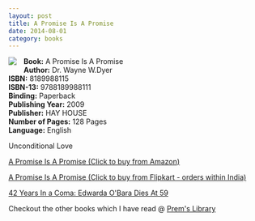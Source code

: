 ```yaml
---
layout: post
title: A Promise Is A Promise
date: 2014-08-01
category: books
---
```


<img style="clear: right; float: left; margin-bottom: 1em; margin-right: 1em;" 
src="{{site.img-url}}/a-promise-is-a-promise-dr-wayne-dyer1.jpg"/>   

**Book:** A Promise Is A Promise  
**Author:** Dr. Wayne W.Dyer  
**ISBN:** 8189988115  
**ISBN-13:** 9788189988111  
**Binding:** Paperback  
**Publishing Year:** 2009  
**Publisher:** HAY HOUSE  
**Number of Pages:** 128 Pages  
**Language:** English  

 Unconditional Love

[A Promise Is A Promise (Click to buy from Amazon)](http://www.amazon.com/gp/product/1561708720/ref=as_li_tl?ie=UTF8&camp=211189&creative=373489&creativeASIN=1561708720&link_code=as3&tag=booiverea-20&linkId=JV5XH5QIMFUC55VI)  
  
[A Promise Is A Promise (Click to buy from Flipkart - orders within India)](http://www.flipkart.com/promise-promise-english/p/itmdxhr2addmghru?pid=9788189988111&affid=INPremkblo)  

[42 Years In a Coma: Edwarda O'Bara Dies At 59](http://www.isciencetimes.com/articles/4073/20121123/42-years-coma-edwarda-obara-dies-59.htm) 

Checkout the other books which I have read @ [Prem's Library]({{site.url}}/category/books/)  
